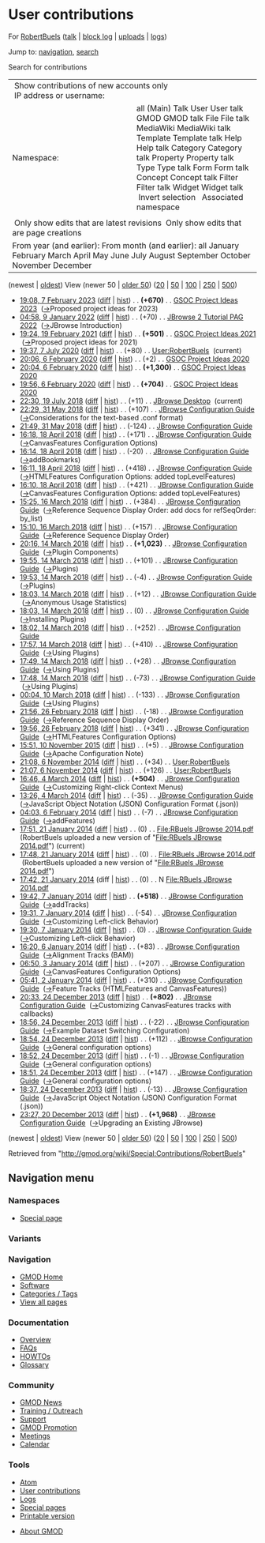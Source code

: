<div id="mw-page-base" class="noprint">

</div>

<div id="mw-head-base" class="noprint">

</div>

<div id="content" class="mw-body" role="main">

<span id="top"></span>

<div id="mw-js-message" style="display:none;">

</div>



# <span dir="auto">User contributions</span>

<div id="bodyContent">

<div id="contentSub">

For [RobertBuels](/wiki/User:RobertBuels "User:RobertBuels")
([talk](/wiki/User_talk:RobertBuels "User talk:RobertBuels") \| [block
log](/mediawiki/index.php?title=Special:Log/block&page=User%3ARobertBuels "Special:Log/block")
\|
[uploads](/wiki/Special:ListFiles/RobertBuels "Special:ListFiles/RobertBuels")
\| [logs](/wiki/Special:Log/RobertBuels "Special:Log/RobertBuels"))

</div>

<div id="jump-to-nav" class="mw-jump">

Jump to: [navigation](#mw-navigation), [search](#p-search)

</div>

<div id="mw-content-text">

Search for contributions

<table class="mw-contributions-table">
<colgroup>
<col style="width: 50%" />
<col style="width: 50%" />
</colgroup>
<tbody>
<tr class="odd">
<td colspan="2"> Show contributions of new accounts only<br />
 IP address or username:</td>
</tr>
<tr class="even">
<td class="mw-label">Namespace:</td>
<td>all (Main) Talk User User talk GMOD GMOD talk File File talk
MediaWiki MediaWiki talk Template Template talk Help Help talk Category
Category talk Property Property talk Type Type talk Form Form talk
Concept Concept talk Filter Filter talk Widget Widget talk  
 Invert selection 
 Associated namespace </td>
</tr>
<tr class="odd">
<td colspan="2"></td>
</tr>
<tr class="even">
<td colspan="2"> Only show edits that are latest revisions
 Only show edits that are page creations</td>
</tr>
<tr class="odd">
<td colspan="2">From year (and earlier): From month (and earlier): all
January February March April May June July August September October
November December</td>
</tr>
</tbody>
</table>

(newest \| <a
href="/mediawiki/index.php?title=Special:Contributions/RobertBuels&amp;dir=prev&amp;target=RobertBuels"
class="mw-lastlink" rel="last"
title="Special:Contributions/RobertBuels">oldest</a>) View (newer 50 \|
<a
href="/mediawiki/index.php?title=Special:Contributions/RobertBuels&amp;offset=20131220232730&amp;target=RobertBuels"
class="mw-nextlink" rel="next"
title="Special:Contributions/RobertBuels">older 50</a>) (<a
href="/mediawiki/index.php?title=Special:Contributions/RobertBuels&amp;offset=&amp;limit=20&amp;target=RobertBuels"
class="mw-numlink" title="Special:Contributions/RobertBuels">20</a> \|
<a
href="/mediawiki/index.php?title=Special:Contributions/RobertBuels&amp;offset=&amp;limit=50&amp;target=RobertBuels"
class="mw-numlink" title="Special:Contributions/RobertBuels">50</a> \|
<a
href="/mediawiki/index.php?title=Special:Contributions/RobertBuels&amp;offset=&amp;limit=100&amp;target=RobertBuels"
class="mw-numlink" title="Special:Contributions/RobertBuels">100</a> \|
<a
href="/mediawiki/index.php?title=Special:Contributions/RobertBuels&amp;offset=&amp;limit=250&amp;target=RobertBuels"
class="mw-numlink" title="Special:Contributions/RobertBuels">250</a> \|
<a
href="/mediawiki/index.php?title=Special:Contributions/RobertBuels&amp;offset=&amp;limit=500&amp;target=RobertBuels"
class="mw-numlink" title="Special:Contributions/RobertBuels">500</a>)

- <a
  href="/mediawiki/index.php?title=GSOC_Project_Ideas_2023&amp;oldid=28467"
  class="mw-changeslist-date" title="GSOC Project Ideas 2023">19:08, 7
  February 2023</a>
  ([diff](/mediawiki/index.php?title=GSOC_Project_Ideas_2023&diff=prev&oldid=28467 "GSOC Project Ideas 2023")
  \|
  [hist](/mediawiki/index.php?title=GSOC_Project_Ideas_2023&action=history "GSOC Project Ideas 2023"))
  <span class="mw-changeslist-separator">. .</span> **(+670)**‎
  <span class="mw-changeslist-separator">. .</span>
  <a href="/wiki/GSOC_Project_Ideas_2023" class="mw-contributions-title"
  title="GSOC Project Ideas 2023">GSOC Project Ideas 2023</a> ‎
  <span class="comment">([→](/wiki/GSOC_Project_Ideas_2023#Proposed_project_ideas_for_2023 "GSOC Project Ideas 2023")‎<span dir="auto"><span class="autocomment">Proposed
  project ideas for 2023</span></span>)</span>
- <a
  href="/mediawiki/index.php?title=JBrowse_2_Tutorial_PAG_2022&amp;oldid=28102"
  class="mw-changeslist-date" title="JBrowse 2 Tutorial PAG 2022">04:58, 9
  January 2022</a>
  ([diff](/mediawiki/index.php?title=JBrowse_2_Tutorial_PAG_2022&diff=prev&oldid=28102 "JBrowse 2 Tutorial PAG 2022")
  \|
  [hist](/mediawiki/index.php?title=JBrowse_2_Tutorial_PAG_2022&action=history "JBrowse 2 Tutorial PAG 2022"))
  <span class="mw-changeslist-separator">. .</span>
  <span class="mw-plusminus-pos" dir="ltr"
  title="23,497 bytes after change">(+70)</span>‎
  <span class="mw-changeslist-separator">. .</span>
  <a href="/wiki/JBrowse_2_Tutorial_PAG_2022"
  class="mw-contributions-title"
  title="JBrowse 2 Tutorial PAG 2022">JBrowse 2 Tutorial PAG 2022</a> ‎
  <span class="comment">([→](/wiki/JBrowse_2_Tutorial_PAG_2022#JBrowse_Introduction "JBrowse 2 Tutorial PAG 2022")‎<span dir="auto"><span class="autocomment">JBrowse
  Introduction</span></span>)</span>
- <a
  href="/mediawiki/index.php?title=GSOC_Project_Ideas_2021&amp;oldid=27921"
  class="mw-changeslist-date" title="GSOC Project Ideas 2021">19:24, 19
  February 2021</a>
  ([diff](/mediawiki/index.php?title=GSOC_Project_Ideas_2021&diff=prev&oldid=27921 "GSOC Project Ideas 2021")
  \|
  [hist](/mediawiki/index.php?title=GSOC_Project_Ideas_2021&action=history "GSOC Project Ideas 2021"))
  <span class="mw-changeslist-separator">. .</span> **(+501)**‎
  <span class="mw-changeslist-separator">. .</span>
  <a href="/wiki/GSOC_Project_Ideas_2021" class="mw-contributions-title"
  title="GSOC Project Ideas 2021">GSOC Project Ideas 2021</a> ‎
  <span class="comment">([→](/wiki/GSOC_Project_Ideas_2021#Proposed_project_ideas_for_2021 "GSOC Project Ideas 2021")‎<span dir="auto"><span class="autocomment">Proposed
  project ideas for 2021</span></span>)</span>
- <a href="/mediawiki/index.php?title=User:RobertBuels&amp;oldid=27896"
  class="mw-changeslist-date" title="User:RobertBuels">19:37, 7 July
  2020</a>
  ([diff](/mediawiki/index.php?title=User:RobertBuels&diff=prev&oldid=27896 "User:RobertBuels")
  \|
  [hist](/mediawiki/index.php?title=User:RobertBuels&action=history "User:RobertBuels"))
  <span class="mw-changeslist-separator">. .</span>
  <span class="mw-plusminus-pos" dir="ltr"
  title="1,139 bytes after change">(+80)</span>‎
  <span class="mw-changeslist-separator">. .</span>
  <a href="/wiki/User:RobertBuels" class="mw-contributions-title"
  title="User:RobertBuels">User:RobertBuels</a> ‎
  <span class="mw-uctop">(current)</span>
- <a
  href="/mediawiki/index.php?title=GSOC_Project_Ideas_2020&amp;oldid=27870"
  class="mw-changeslist-date" title="GSOC Project Ideas 2020">20:06, 6
  February 2020</a>
  ([diff](/mediawiki/index.php?title=GSOC_Project_Ideas_2020&diff=prev&oldid=27870 "GSOC Project Ideas 2020")
  \|
  [hist](/mediawiki/index.php?title=GSOC_Project_Ideas_2020&action=history "GSOC Project Ideas 2020"))
  <span class="mw-changeslist-separator">. .</span>
  <span class="mw-plusminus-pos" dir="ltr"
  title="18,769 bytes after change">(+2)</span>‎
  <span class="mw-changeslist-separator">. .</span>
  <a href="/wiki/GSOC_Project_Ideas_2020" class="mw-contributions-title"
  title="GSOC Project Ideas 2020">GSOC Project Ideas 2020</a> ‎
- <a
  href="/mediawiki/index.php?title=GSOC_Project_Ideas_2020&amp;oldid=27869"
  class="mw-changeslist-date" title="GSOC Project Ideas 2020">20:04, 6
  February 2020</a>
  ([diff](/mediawiki/index.php?title=GSOC_Project_Ideas_2020&diff=prev&oldid=27869 "GSOC Project Ideas 2020")
  \|
  [hist](/mediawiki/index.php?title=GSOC_Project_Ideas_2020&action=history "GSOC Project Ideas 2020"))
  <span class="mw-changeslist-separator">. .</span> **(+1,300)**‎
  <span class="mw-changeslist-separator">. .</span>
  <a href="/wiki/GSOC_Project_Ideas_2020" class="mw-contributions-title"
  title="GSOC Project Ideas 2020">GSOC Project Ideas 2020</a> ‎
- <a
  href="/mediawiki/index.php?title=GSOC_Project_Ideas_2020&amp;oldid=27868"
  class="mw-changeslist-date" title="GSOC Project Ideas 2020">19:56, 6
  February 2020</a>
  ([diff](/mediawiki/index.php?title=GSOC_Project_Ideas_2020&diff=prev&oldid=27868 "GSOC Project Ideas 2020")
  \|
  [hist](/mediawiki/index.php?title=GSOC_Project_Ideas_2020&action=history "GSOC Project Ideas 2020"))
  <span class="mw-changeslist-separator">. .</span> **(+704)**‎
  <span class="mw-changeslist-separator">. .</span>
  <a href="/wiki/GSOC_Project_Ideas_2020" class="mw-contributions-title"
  title="GSOC Project Ideas 2020">GSOC Project Ideas 2020</a> ‎
- <a href="/mediawiki/index.php?title=JBrowse_Desktop&amp;oldid=27703"
  class="mw-changeslist-date" title="JBrowse Desktop">22:30, 19 July
  2018</a>
  ([diff](/mediawiki/index.php?title=JBrowse_Desktop&diff=prev&oldid=27703 "JBrowse Desktop")
  \|
  [hist](/mediawiki/index.php?title=JBrowse_Desktop&action=history "JBrowse Desktop"))
  <span class="mw-changeslist-separator">. .</span>
  <span class="mw-plusminus-pos" dir="ltr"
  title="3,315 bytes after change">(+11)</span>‎
  <span class="mw-changeslist-separator">. .</span>
  <a href="/wiki/JBrowse_Desktop" class="mw-contributions-title"
  title="JBrowse Desktop">JBrowse Desktop</a> ‎
  <span class="mw-uctop">(current)</span>
- <a
  href="/mediawiki/index.php?title=JBrowse_Configuration_Guide&amp;oldid=27695"
  class="mw-changeslist-date" title="JBrowse Configuration Guide">22:29,
  31 May 2018</a>
  ([diff](/mediawiki/index.php?title=JBrowse_Configuration_Guide&diff=prev&oldid=27695 "JBrowse Configuration Guide")
  \|
  [hist](/mediawiki/index.php?title=JBrowse_Configuration_Guide&action=history "JBrowse Configuration Guide"))
  <span class="mw-changeslist-separator">. .</span>
  <span class="mw-plusminus-pos" dir="ltr"
  title="188,819 bytes after change">(+107)</span>‎
  <span class="mw-changeslist-separator">. .</span>
  <a href="/wiki/JBrowse_Configuration_Guide"
  class="mw-contributions-title"
  title="JBrowse Configuration Guide">JBrowse Configuration Guide</a> ‎
  <span class="comment">([→](/wiki/JBrowse_Configuration_Guide#Considerations_for_the_text-based_.conf_format "JBrowse Configuration Guide")‎<span dir="auto"><span class="autocomment">Considerations
  for the text-based .conf format</span></span>)</span>
- <a
  href="/mediawiki/index.php?title=JBrowse_Configuration_Guide&amp;oldid=27694"
  class="mw-changeslist-date" title="JBrowse Configuration Guide">21:49,
  31 May 2018</a>
  ([diff](/mediawiki/index.php?title=JBrowse_Configuration_Guide&diff=prev&oldid=27694 "JBrowse Configuration Guide")
  \|
  [hist](/mediawiki/index.php?title=JBrowse_Configuration_Guide&action=history "JBrowse Configuration Guide"))
  <span class="mw-changeslist-separator">. .</span>
  <span class="mw-plusminus-neg" dir="ltr"
  title="188,712 bytes after change">(-124)</span>‎
  <span class="mw-changeslist-separator">. .</span>
  <a href="/wiki/JBrowse_Configuration_Guide"
  class="mw-contributions-title"
  title="JBrowse Configuration Guide">JBrowse Configuration Guide</a> ‎
- <a
  href="/mediawiki/index.php?title=JBrowse_Configuration_Guide&amp;oldid=27676"
  class="mw-changeslist-date" title="JBrowse Configuration Guide">16:18,
  18 April 2018</a>
  ([diff](/mediawiki/index.php?title=JBrowse_Configuration_Guide&diff=prev&oldid=27676 "JBrowse Configuration Guide")
  \|
  [hist](/mediawiki/index.php?title=JBrowse_Configuration_Guide&action=history "JBrowse Configuration Guide"))
  <span class="mw-changeslist-separator">. .</span>
  <span class="mw-plusminus-pos" dir="ltr"
  title="187,319 bytes after change">(+171)</span>‎
  <span class="mw-changeslist-separator">. .</span>
  <a href="/wiki/JBrowse_Configuration_Guide"
  class="mw-contributions-title"
  title="JBrowse Configuration Guide">JBrowse Configuration Guide</a> ‎
  <span class="comment">([→](/wiki/JBrowse_Configuration_Guide#CanvasFeatures_Configuration_Options "JBrowse Configuration Guide")‎<span dir="auto"><span class="autocomment">CanvasFeatures
  Configuration Options</span></span>)</span>
- <a
  href="/mediawiki/index.php?title=JBrowse_Configuration_Guide&amp;oldid=27675"
  class="mw-changeslist-date" title="JBrowse Configuration Guide">16:14,
  18 April 2018</a>
  ([diff](/mediawiki/index.php?title=JBrowse_Configuration_Guide&diff=prev&oldid=27675 "JBrowse Configuration Guide")
  \|
  [hist](/mediawiki/index.php?title=JBrowse_Configuration_Guide&action=history "JBrowse Configuration Guide"))
  <span class="mw-changeslist-separator">. .</span>
  <span class="mw-plusminus-neg" dir="ltr"
  title="187,148 bytes after change">(-20)</span>‎
  <span class="mw-changeslist-separator">. .</span>
  <a href="/wiki/JBrowse_Configuration_Guide"
  class="mw-contributions-title"
  title="JBrowse Configuration Guide">JBrowse Configuration Guide</a> ‎
  <span class="comment">([→](/wiki/JBrowse_Configuration_Guide#addBookmarks "JBrowse Configuration Guide")‎<span dir="auto"><span class="autocomment">addBookmarks</span></span>)</span>
- <a
  href="/mediawiki/index.php?title=JBrowse_Configuration_Guide&amp;oldid=27674"
  class="mw-changeslist-date" title="JBrowse Configuration Guide">16:11,
  18 April 2018</a>
  ([diff](/mediawiki/index.php?title=JBrowse_Configuration_Guide&diff=prev&oldid=27674 "JBrowse Configuration Guide")
  \|
  [hist](/mediawiki/index.php?title=JBrowse_Configuration_Guide&action=history "JBrowse Configuration Guide"))
  <span class="mw-changeslist-separator">. .</span>
  <span class="mw-plusminus-pos" dir="ltr"
  title="187,168 bytes after change">(+418)</span>‎
  <span class="mw-changeslist-separator">. .</span>
  <a href="/wiki/JBrowse_Configuration_Guide"
  class="mw-contributions-title"
  title="JBrowse Configuration Guide">JBrowse Configuration Guide</a> ‎
  <span class="comment">([→](/wiki/JBrowse_Configuration_Guide#HTMLFeatures_Configuration_Options "JBrowse Configuration Guide")‎<span dir="auto"><span class="autocomment">HTMLFeatures
  Configuration Options: </span> added topLevelFeatures</span>)</span>
- <a
  href="/mediawiki/index.php?title=JBrowse_Configuration_Guide&amp;oldid=27673"
  class="mw-changeslist-date" title="JBrowse Configuration Guide">16:10,
  18 April 2018</a>
  ([diff](/mediawiki/index.php?title=JBrowse_Configuration_Guide&diff=prev&oldid=27673 "JBrowse Configuration Guide")
  \|
  [hist](/mediawiki/index.php?title=JBrowse_Configuration_Guide&action=history "JBrowse Configuration Guide"))
  <span class="mw-changeslist-separator">. .</span>
  <span class="mw-plusminus-pos" dir="ltr"
  title="186,750 bytes after change">(+421)</span>‎
  <span class="mw-changeslist-separator">. .</span>
  <a href="/wiki/JBrowse_Configuration_Guide"
  class="mw-contributions-title"
  title="JBrowse Configuration Guide">JBrowse Configuration Guide</a> ‎
  <span class="comment">([→](/wiki/JBrowse_Configuration_Guide#CanvasFeatures_Configuration_Options "JBrowse Configuration Guide")‎<span dir="auto"><span class="autocomment">CanvasFeatures
  Configuration Options: </span> added topLevelFeatures</span>)</span>
- <a
  href="/mediawiki/index.php?title=JBrowse_Configuration_Guide&amp;oldid=27627"
  class="mw-changeslist-date" title="JBrowse Configuration Guide">15:25,
  16 March 2018</a>
  ([diff](/mediawiki/index.php?title=JBrowse_Configuration_Guide&diff=prev&oldid=27627 "JBrowse Configuration Guide")
  \|
  [hist](/mediawiki/index.php?title=JBrowse_Configuration_Guide&action=history "JBrowse Configuration Guide"))
  <span class="mw-changeslist-separator">. .</span>
  <span class="mw-plusminus-pos" dir="ltr"
  title="185,515 bytes after change">(+384)</span>‎
  <span class="mw-changeslist-separator">. .</span>
  <a href="/wiki/JBrowse_Configuration_Guide"
  class="mw-contributions-title"
  title="JBrowse Configuration Guide">JBrowse Configuration Guide</a> ‎
  <span class="comment">([→](/wiki/JBrowse_Configuration_Guide#Reference_Sequence_Display_Order "JBrowse Configuration Guide")‎<span dir="auto"><span class="autocomment">Reference
  Sequence Display Order: </span> add docs for refSeqOrder:
  by_list</span>)</span>
- <a
  href="/mediawiki/index.php?title=JBrowse_Configuration_Guide&amp;oldid=27626"
  class="mw-changeslist-date" title="JBrowse Configuration Guide">15:10,
  16 March 2018</a>
  ([diff](/mediawiki/index.php?title=JBrowse_Configuration_Guide&diff=prev&oldid=27626 "JBrowse Configuration Guide")
  \|
  [hist](/mediawiki/index.php?title=JBrowse_Configuration_Guide&action=history "JBrowse Configuration Guide"))
  <span class="mw-changeslist-separator">. .</span>
  <span class="mw-plusminus-pos" dir="ltr"
  title="185,131 bytes after change">(+157)</span>‎
  <span class="mw-changeslist-separator">. .</span>
  <a href="/wiki/JBrowse_Configuration_Guide"
  class="mw-contributions-title"
  title="JBrowse Configuration Guide">JBrowse Configuration Guide</a> ‎
  <span class="comment">([→](/wiki/JBrowse_Configuration_Guide#Reference_Sequence_Display_Order "JBrowse Configuration Guide")‎<span dir="auto"><span class="autocomment">Reference
  Sequence Display Order</span></span>)</span>
- <a
  href="/mediawiki/index.php?title=JBrowse_Configuration_Guide&amp;oldid=27625"
  class="mw-changeslist-date" title="JBrowse Configuration Guide">20:16,
  14 March 2018</a>
  ([diff](/mediawiki/index.php?title=JBrowse_Configuration_Guide&diff=prev&oldid=27625 "JBrowse Configuration Guide")
  \|
  [hist](/mediawiki/index.php?title=JBrowse_Configuration_Guide&action=history "JBrowse Configuration Guide"))
  <span class="mw-changeslist-separator">. .</span> **(+1,023)**‎
  <span class="mw-changeslist-separator">. .</span>
  <a href="/wiki/JBrowse_Configuration_Guide"
  class="mw-contributions-title"
  title="JBrowse Configuration Guide">JBrowse Configuration Guide</a> ‎
  <span class="comment">([→](/wiki/JBrowse_Configuration_Guide#Plugin_Components "JBrowse Configuration Guide")‎<span dir="auto"><span class="autocomment">Plugin
  Components</span></span>)</span>
- <a
  href="/mediawiki/index.php?title=JBrowse_Configuration_Guide&amp;oldid=27624"
  class="mw-changeslist-date" title="JBrowse Configuration Guide">19:55,
  14 March 2018</a>
  ([diff](/mediawiki/index.php?title=JBrowse_Configuration_Guide&diff=prev&oldid=27624 "JBrowse Configuration Guide")
  \|
  [hist](/mediawiki/index.php?title=JBrowse_Configuration_Guide&action=history "JBrowse Configuration Guide"))
  <span class="mw-changeslist-separator">. .</span>
  <span class="mw-plusminus-pos" dir="ltr"
  title="183,951 bytes after change">(+101)</span>‎
  <span class="mw-changeslist-separator">. .</span>
  <a href="/wiki/JBrowse_Configuration_Guide"
  class="mw-contributions-title"
  title="JBrowse Configuration Guide">JBrowse Configuration Guide</a> ‎
  <span class="comment">([→](/wiki/JBrowse_Configuration_Guide#Plugins "JBrowse Configuration Guide")‎<span dir="auto"><span class="autocomment">Plugins</span></span>)</span>
- <a
  href="/mediawiki/index.php?title=JBrowse_Configuration_Guide&amp;oldid=27623"
  class="mw-changeslist-date" title="JBrowse Configuration Guide">19:53,
  14 March 2018</a>
  ([diff](/mediawiki/index.php?title=JBrowse_Configuration_Guide&diff=prev&oldid=27623 "JBrowse Configuration Guide")
  \|
  [hist](/mediawiki/index.php?title=JBrowse_Configuration_Guide&action=history "JBrowse Configuration Guide"))
  <span class="mw-changeslist-separator">. .</span>
  <span class="mw-plusminus-neg" dir="ltr"
  title="183,850 bytes after change">(-4)</span>‎
  <span class="mw-changeslist-separator">. .</span>
  <a href="/wiki/JBrowse_Configuration_Guide"
  class="mw-contributions-title"
  title="JBrowse Configuration Guide">JBrowse Configuration Guide</a> ‎
  <span class="comment">([→](/wiki/JBrowse_Configuration_Guide#Plugins "JBrowse Configuration Guide")‎<span dir="auto"><span class="autocomment">Plugins</span></span>)</span>
- <a
  href="/mediawiki/index.php?title=JBrowse_Configuration_Guide&amp;oldid=27622"
  class="mw-changeslist-date" title="JBrowse Configuration Guide">18:03,
  14 March 2018</a>
  ([diff](/mediawiki/index.php?title=JBrowse_Configuration_Guide&diff=prev&oldid=27622 "JBrowse Configuration Guide")
  \|
  [hist](/mediawiki/index.php?title=JBrowse_Configuration_Guide&action=history "JBrowse Configuration Guide"))
  <span class="mw-changeslist-separator">. .</span>
  <span class="mw-plusminus-pos" dir="ltr"
  title="183,854 bytes after change">(+12)</span>‎
  <span class="mw-changeslist-separator">. .</span>
  <a href="/wiki/JBrowse_Configuration_Guide"
  class="mw-contributions-title"
  title="JBrowse Configuration Guide">JBrowse Configuration Guide</a> ‎
  <span class="comment">([→](/wiki/JBrowse_Configuration_Guide#Anonymous_Usage_Statistics "JBrowse Configuration Guide")‎<span dir="auto"><span class="autocomment">Anonymous
  Usage Statistics</span></span>)</span>
- <a
  href="/mediawiki/index.php?title=JBrowse_Configuration_Guide&amp;oldid=27621"
  class="mw-changeslist-date" title="JBrowse Configuration Guide">18:03,
  14 March 2018</a>
  ([diff](/mediawiki/index.php?title=JBrowse_Configuration_Guide&diff=prev&oldid=27621 "JBrowse Configuration Guide")
  \|
  [hist](/mediawiki/index.php?title=JBrowse_Configuration_Guide&action=history "JBrowse Configuration Guide"))
  <span class="mw-changeslist-separator">. .</span>
  <span class="mw-plusminus-null" dir="ltr"
  title="183,842 bytes after change">(0)</span>‎
  <span class="mw-changeslist-separator">. .</span>
  <a href="/wiki/JBrowse_Configuration_Guide"
  class="mw-contributions-title"
  title="JBrowse Configuration Guide">JBrowse Configuration Guide</a> ‎
  <span class="comment">([→](/wiki/JBrowse_Configuration_Guide#Installing_Plugins "JBrowse Configuration Guide")‎<span dir="auto"><span class="autocomment">Installing
  Plugins</span></span>)</span>
- <a
  href="/mediawiki/index.php?title=JBrowse_Configuration_Guide&amp;oldid=27620"
  class="mw-changeslist-date" title="JBrowse Configuration Guide">18:02,
  14 March 2018</a>
  ([diff](/mediawiki/index.php?title=JBrowse_Configuration_Guide&diff=prev&oldid=27620 "JBrowse Configuration Guide")
  \|
  [hist](/mediawiki/index.php?title=JBrowse_Configuration_Guide&action=history "JBrowse Configuration Guide"))
  <span class="mw-changeslist-separator">. .</span>
  <span class="mw-plusminus-pos" dir="ltr"
  title="183,842 bytes after change">(+252)</span>‎
  <span class="mw-changeslist-separator">. .</span>
  <a href="/wiki/JBrowse_Configuration_Guide"
  class="mw-contributions-title"
  title="JBrowse Configuration Guide">JBrowse Configuration Guide</a> ‎
- <a
  href="/mediawiki/index.php?title=JBrowse_Configuration_Guide&amp;oldid=27619"
  class="mw-changeslist-date" title="JBrowse Configuration Guide">17:57,
  14 March 2018</a>
  ([diff](/mediawiki/index.php?title=JBrowse_Configuration_Guide&diff=prev&oldid=27619 "JBrowse Configuration Guide")
  \|
  [hist](/mediawiki/index.php?title=JBrowse_Configuration_Guide&action=history "JBrowse Configuration Guide"))
  <span class="mw-changeslist-separator">. .</span>
  <span class="mw-plusminus-pos" dir="ltr"
  title="183,590 bytes after change">(+410)</span>‎
  <span class="mw-changeslist-separator">. .</span>
  <a href="/wiki/JBrowse_Configuration_Guide"
  class="mw-contributions-title"
  title="JBrowse Configuration Guide">JBrowse Configuration Guide</a> ‎
  <span class="comment">([→](/wiki/JBrowse_Configuration_Guide#Using_Plugins "JBrowse Configuration Guide")‎<span dir="auto"><span class="autocomment">Using
  Plugins</span></span>)</span>
- <a
  href="/mediawiki/index.php?title=JBrowse_Configuration_Guide&amp;oldid=27618"
  class="mw-changeslist-date" title="JBrowse Configuration Guide">17:49,
  14 March 2018</a>
  ([diff](/mediawiki/index.php?title=JBrowse_Configuration_Guide&diff=prev&oldid=27618 "JBrowse Configuration Guide")
  \|
  [hist](/mediawiki/index.php?title=JBrowse_Configuration_Guide&action=history "JBrowse Configuration Guide"))
  <span class="mw-changeslist-separator">. .</span>
  <span class="mw-plusminus-pos" dir="ltr"
  title="183,180 bytes after change">(+28)</span>‎
  <span class="mw-changeslist-separator">. .</span>
  <a href="/wiki/JBrowse_Configuration_Guide"
  class="mw-contributions-title"
  title="JBrowse Configuration Guide">JBrowse Configuration Guide</a> ‎
  <span class="comment">([→](/wiki/JBrowse_Configuration_Guide#Using_Plugins "JBrowse Configuration Guide")‎<span dir="auto"><span class="autocomment">Using
  Plugins</span></span>)</span>
- <a
  href="/mediawiki/index.php?title=JBrowse_Configuration_Guide&amp;oldid=27617"
  class="mw-changeslist-date" title="JBrowse Configuration Guide">17:48,
  14 March 2018</a>
  ([diff](/mediawiki/index.php?title=JBrowse_Configuration_Guide&diff=prev&oldid=27617 "JBrowse Configuration Guide")
  \|
  [hist](/mediawiki/index.php?title=JBrowse_Configuration_Guide&action=history "JBrowse Configuration Guide"))
  <span class="mw-changeslist-separator">. .</span>
  <span class="mw-plusminus-neg" dir="ltr"
  title="183,152 bytes after change">(-73)</span>‎
  <span class="mw-changeslist-separator">. .</span>
  <a href="/wiki/JBrowse_Configuration_Guide"
  class="mw-contributions-title"
  title="JBrowse Configuration Guide">JBrowse Configuration Guide</a> ‎
  <span class="comment">([→](/wiki/JBrowse_Configuration_Guide#Using_Plugins "JBrowse Configuration Guide")‎<span dir="auto"><span class="autocomment">Using
  Plugins</span></span>)</span>
- <a
  href="/mediawiki/index.php?title=JBrowse_Configuration_Guide&amp;oldid=27616"
  class="mw-changeslist-date" title="JBrowse Configuration Guide">00:04,
  10 March 2018</a>
  ([diff](/mediawiki/index.php?title=JBrowse_Configuration_Guide&diff=prev&oldid=27616 "JBrowse Configuration Guide")
  \|
  [hist](/mediawiki/index.php?title=JBrowse_Configuration_Guide&action=history "JBrowse Configuration Guide"))
  <span class="mw-changeslist-separator">. .</span>
  <span class="mw-plusminus-neg" dir="ltr"
  title="183,225 bytes after change">(-133)</span>‎
  <span class="mw-changeslist-separator">. .</span>
  <a href="/wiki/JBrowse_Configuration_Guide"
  class="mw-contributions-title"
  title="JBrowse Configuration Guide">JBrowse Configuration Guide</a> ‎
  <span class="comment">([→](/wiki/JBrowse_Configuration_Guide#Using_Plugins "JBrowse Configuration Guide")‎<span dir="auto"><span class="autocomment">Using
  Plugins</span></span>)</span>
- <a
  href="/mediawiki/index.php?title=JBrowse_Configuration_Guide&amp;oldid=27611"
  class="mw-changeslist-date" title="JBrowse Configuration Guide">21:56,
  26 February 2018</a>
  ([diff](/mediawiki/index.php?title=JBrowse_Configuration_Guide&diff=prev&oldid=27611 "JBrowse Configuration Guide")
  \|
  [hist](/mediawiki/index.php?title=JBrowse_Configuration_Guide&action=history "JBrowse Configuration Guide"))
  <span class="mw-changeslist-separator">. .</span>
  <span class="mw-plusminus-neg" dir="ltr"
  title="183,358 bytes after change">(-18)</span>‎
  <span class="mw-changeslist-separator">. .</span>
  <a href="/wiki/JBrowse_Configuration_Guide"
  class="mw-contributions-title"
  title="JBrowse Configuration Guide">JBrowse Configuration Guide</a> ‎
  <span class="comment">([→](/wiki/JBrowse_Configuration_Guide#Reference_Sequence_Display_Order "JBrowse Configuration Guide")‎<span dir="auto"><span class="autocomment">Reference
  Sequence Display Order</span></span>)</span>
- <a
  href="/mediawiki/index.php?title=JBrowse_Configuration_Guide&amp;oldid=27610"
  class="mw-changeslist-date" title="JBrowse Configuration Guide">19:56,
  26 February 2018</a>
  ([diff](/mediawiki/index.php?title=JBrowse_Configuration_Guide&diff=prev&oldid=27610 "JBrowse Configuration Guide")
  \|
  [hist](/mediawiki/index.php?title=JBrowse_Configuration_Guide&action=history "JBrowse Configuration Guide"))
  <span class="mw-changeslist-separator">. .</span>
  <span class="mw-plusminus-pos" dir="ltr"
  title="183,376 bytes after change">(+341)</span>‎
  <span class="mw-changeslist-separator">. .</span>
  <a href="/wiki/JBrowse_Configuration_Guide"
  class="mw-contributions-title"
  title="JBrowse Configuration Guide">JBrowse Configuration Guide</a> ‎
  <span class="comment">([→](/wiki/JBrowse_Configuration_Guide#HTMLFeatures_Configuration_Options "JBrowse Configuration Guide")‎<span dir="auto"><span class="autocomment">HTMLFeatures
  Configuration Options</span></span>)</span>
- <a
  href="/mediawiki/index.php?title=JBrowse_Configuration_Guide&amp;oldid=26798"
  class="mw-changeslist-date" title="JBrowse Configuration Guide">15:51,
  10 November 2015</a>
  ([diff](/mediawiki/index.php?title=JBrowse_Configuration_Guide&diff=prev&oldid=26798 "JBrowse Configuration Guide")
  \|
  [hist](/mediawiki/index.php?title=JBrowse_Configuration_Guide&action=history "JBrowse Configuration Guide"))
  <span class="mw-changeslist-separator">. .</span>
  <span class="mw-plusminus-pos" dir="ltr"
  title="150,738 bytes after change">(+5)</span>‎
  <span class="mw-changeslist-separator">. .</span>
  <a href="/wiki/JBrowse_Configuration_Guide"
  class="mw-contributions-title"
  title="JBrowse Configuration Guide">JBrowse Configuration Guide</a> ‎
  <span class="comment">([→](/wiki/JBrowse_Configuration_Guide#Apache_Configuration_Note "JBrowse Configuration Guide")‎<span dir="auto"><span class="autocomment">Apache
  Configuration Note</span></span>)</span>
- <a href="/mediawiki/index.php?title=User:RobertBuels&amp;oldid=26219"
  class="mw-changeslist-date" title="User:RobertBuels">21:08, 6 November
  2014</a>
  ([diff](/mediawiki/index.php?title=User:RobertBuels&diff=prev&oldid=26219 "User:RobertBuels")
  \|
  [hist](/mediawiki/index.php?title=User:RobertBuels&action=history "User:RobertBuels"))
  <span class="mw-changeslist-separator">. .</span>
  <span class="mw-plusminus-pos" dir="ltr"
  title="1,059 bytes after change">(+34)</span>‎
  <span class="mw-changeslist-separator">. .</span>
  <a href="/wiki/User:RobertBuels" class="mw-contributions-title"
  title="User:RobertBuels">User:RobertBuels</a> ‎
- <a href="/mediawiki/index.php?title=User:RobertBuels&amp;oldid=26218"
  class="mw-changeslist-date" title="User:RobertBuels">21:07, 6 November
  2014</a>
  ([diff](/mediawiki/index.php?title=User:RobertBuels&diff=prev&oldid=26218 "User:RobertBuels")
  \|
  [hist](/mediawiki/index.php?title=User:RobertBuels&action=history "User:RobertBuels"))
  <span class="mw-changeslist-separator">. .</span>
  <span class="mw-plusminus-pos" dir="ltr"
  title="1,025 bytes after change">(+126)</span>‎
  <span class="mw-changeslist-separator">. .</span>
  <a href="/wiki/User:RobertBuels" class="mw-contributions-title"
  title="User:RobertBuels">User:RobertBuels</a> ‎
- <a
  href="/mediawiki/index.php?title=JBrowse_Configuration_Guide&amp;oldid=25607"
  class="mw-changeslist-date" title="JBrowse Configuration Guide">16:46, 4
  March 2014</a>
  ([diff](/mediawiki/index.php?title=JBrowse_Configuration_Guide&diff=prev&oldid=25607 "JBrowse Configuration Guide")
  \|
  [hist](/mediawiki/index.php?title=JBrowse_Configuration_Guide&action=history "JBrowse Configuration Guide"))
  <span class="mw-changeslist-separator">. .</span> **(+504)**‎
  <span class="mw-changeslist-separator">. .</span>
  <a href="/wiki/JBrowse_Configuration_Guide"
  class="mw-contributions-title"
  title="JBrowse Configuration Guide">JBrowse Configuration Guide</a> ‎
  <span class="comment">([→](/wiki/JBrowse_Configuration_Guide#Customizing_Right-click_Context_Menus "JBrowse Configuration Guide")‎<span dir="auto"><span class="autocomment">Customizing
  Right-click Context Menus</span></span>)</span>
- <a
  href="/mediawiki/index.php?title=JBrowse_Configuration_Guide&amp;oldid=25604"
  class="mw-changeslist-date" title="JBrowse Configuration Guide">13:26, 4
  March 2014</a>
  ([diff](/mediawiki/index.php?title=JBrowse_Configuration_Guide&diff=prev&oldid=25604 "JBrowse Configuration Guide")
  \|
  [hist](/mediawiki/index.php?title=JBrowse_Configuration_Guide&action=history "JBrowse Configuration Guide"))
  <span class="mw-changeslist-separator">. .</span>
  <span class="mw-plusminus-neg" dir="ltr"
  title="124,218 bytes after change">(-35)</span>‎
  <span class="mw-changeslist-separator">. .</span>
  <a href="/wiki/JBrowse_Configuration_Guide"
  class="mw-contributions-title"
  title="JBrowse Configuration Guide">JBrowse Configuration Guide</a> ‎
  <span class="comment">([→](/wiki/JBrowse_Configuration_Guide#JavaScript_Object_Notation_.28JSON.29_Configuration_Format_.28.json.29 "JBrowse Configuration Guide")‎<span dir="auto"><span class="autocomment">JavaScript
  Object Notation (JSON) Configuration Format
  (.json)</span></span>)</span>
- <a
  href="/mediawiki/index.php?title=JBrowse_Configuration_Guide&amp;oldid=25269"
  class="mw-changeslist-date" title="JBrowse Configuration Guide">04:03, 6
  February 2014</a>
  ([diff](/mediawiki/index.php?title=JBrowse_Configuration_Guide&diff=prev&oldid=25269 "JBrowse Configuration Guide")
  \|
  [hist](/mediawiki/index.php?title=JBrowse_Configuration_Guide&action=history "JBrowse Configuration Guide"))
  <span class="mw-changeslist-separator">. .</span>
  <span class="mw-plusminus-neg" dir="ltr"
  title="123,747 bytes after change">(-7)</span>‎
  <span class="mw-changeslist-separator">. .</span>
  <a href="/wiki/JBrowse_Configuration_Guide"
  class="mw-contributions-title"
  title="JBrowse Configuration Guide">JBrowse Configuration Guide</a> ‎
  <span class="comment">([→](/wiki/JBrowse_Configuration_Guide#addFeatures "JBrowse Configuration Guide")‎<span dir="auto"><span class="autocomment">addFeatures</span></span>)</span>
- <a
  href="/mediawiki/index.php?title=File:RBuels_JBrowse_2014.pdf&amp;oldid=25163"
  class="mw-changeslist-date" title="File:RBuels JBrowse 2014.pdf">17:51,
  21 January 2014</a>
  ([diff](/mediawiki/index.php?title=File:RBuels_JBrowse_2014.pdf&diff=prev&oldid=25163 "File:RBuels JBrowse 2014.pdf")
  \|
  [hist](/mediawiki/index.php?title=File:RBuels_JBrowse_2014.pdf&action=history "File:RBuels JBrowse 2014.pdf"))
  <span class="mw-changeslist-separator">. .</span>
  <span class="mw-plusminus-null" dir="ltr"
  title="0 bytes after change">(0)</span>‎
  <span class="mw-changeslist-separator">. .</span>
  <a href="/wiki/File:RBuels_JBrowse_2014.pdf"
  class="mw-contributions-title"
  title="File:RBuels JBrowse 2014.pdf">File:RBuels JBrowse 2014.pdf</a> ‎
  <span class="comment">(RobertBuels uploaded a new version of
  "[File:RBuels JBrowse
  2014.pdf](/wiki/File:RBuels_JBrowse_2014.pdf "File:RBuels JBrowse 2014.pdf")")</span>
  <span class="mw-uctop">(current)</span>
- <a
  href="/mediawiki/index.php?title=File:RBuels_JBrowse_2014.pdf&amp;oldid=25162"
  class="mw-changeslist-date" title="File:RBuels JBrowse 2014.pdf">17:48,
  21 January 2014</a>
  ([diff](/mediawiki/index.php?title=File:RBuels_JBrowse_2014.pdf&diff=prev&oldid=25162 "File:RBuels JBrowse 2014.pdf")
  \|
  [hist](/mediawiki/index.php?title=File:RBuels_JBrowse_2014.pdf&action=history "File:RBuels JBrowse 2014.pdf"))
  <span class="mw-changeslist-separator">. .</span>
  <span class="mw-plusminus-null" dir="ltr"
  title="0 bytes after change">(0)</span>‎
  <span class="mw-changeslist-separator">. .</span>
  <a href="/wiki/File:RBuels_JBrowse_2014.pdf"
  class="mw-contributions-title"
  title="File:RBuels JBrowse 2014.pdf">File:RBuels JBrowse 2014.pdf</a> ‎
  <span class="comment">(RobertBuels uploaded a new version of
  "[File:RBuels JBrowse
  2014.pdf](/wiki/File:RBuels_JBrowse_2014.pdf "File:RBuels JBrowse 2014.pdf")")</span>
- <a
  href="/mediawiki/index.php?title=File:RBuels_JBrowse_2014.pdf&amp;oldid=25161"
  class="mw-changeslist-date" title="File:RBuels JBrowse 2014.pdf">17:42,
  21 January 2014</a> (diff \|
  [hist](/mediawiki/index.php?title=File:RBuels_JBrowse_2014.pdf&action=history "File:RBuels JBrowse 2014.pdf"))
  <span class="mw-changeslist-separator">. .</span>
  <span class="mw-plusminus-null" dir="ltr"
  title="0 bytes after change">(0)</span>‎
  <span class="mw-changeslist-separator">. .</span> N
  <a href="/wiki/File:RBuels_JBrowse_2014.pdf"
  class="mw-contributions-title"
  title="File:RBuels JBrowse 2014.pdf">File:RBuels JBrowse 2014.pdf</a> ‎
- <a
  href="/mediawiki/index.php?title=JBrowse_Configuration_Guide&amp;oldid=25040"
  class="mw-changeslist-date" title="JBrowse Configuration Guide">19:42, 7
  January 2014</a>
  ([diff](/mediawiki/index.php?title=JBrowse_Configuration_Guide&diff=prev&oldid=25040 "JBrowse Configuration Guide")
  \|
  [hist](/mediawiki/index.php?title=JBrowse_Configuration_Guide&action=history "JBrowse Configuration Guide"))
  <span class="mw-changeslist-separator">. .</span> **(+518)**‎
  <span class="mw-changeslist-separator">. .</span>
  <a href="/wiki/JBrowse_Configuration_Guide"
  class="mw-contributions-title"
  title="JBrowse Configuration Guide">JBrowse Configuration Guide</a> ‎
  <span class="comment">([→](/wiki/JBrowse_Configuration_Guide#addTracks "JBrowse Configuration Guide")‎<span dir="auto"><span class="autocomment">addTracks</span></span>)</span>
- <a
  href="/mediawiki/index.php?title=JBrowse_Configuration_Guide&amp;oldid=25039"
  class="mw-changeslist-date" title="JBrowse Configuration Guide">19:31, 7
  January 2014</a>
  ([diff](/mediawiki/index.php?title=JBrowse_Configuration_Guide&diff=prev&oldid=25039 "JBrowse Configuration Guide")
  \|
  [hist](/mediawiki/index.php?title=JBrowse_Configuration_Guide&action=history "JBrowse Configuration Guide"))
  <span class="mw-changeslist-separator">. .</span>
  <span class="mw-plusminus-neg" dir="ltr"
  title="123,233 bytes after change">(-54)</span>‎
  <span class="mw-changeslist-separator">. .</span>
  <a href="/wiki/JBrowse_Configuration_Guide"
  class="mw-contributions-title"
  title="JBrowse Configuration Guide">JBrowse Configuration Guide</a> ‎
  <span class="comment">([→](/wiki/JBrowse_Configuration_Guide#Customizing_Left-click_Behavior "JBrowse Configuration Guide")‎<span dir="auto"><span class="autocomment">Customizing
  Left-click Behavior</span></span>)</span>
- <a
  href="/mediawiki/index.php?title=JBrowse_Configuration_Guide&amp;oldid=25038"
  class="mw-changeslist-date" title="JBrowse Configuration Guide">19:30, 7
  January 2014</a>
  ([diff](/mediawiki/index.php?title=JBrowse_Configuration_Guide&diff=prev&oldid=25038 "JBrowse Configuration Guide")
  \|
  [hist](/mediawiki/index.php?title=JBrowse_Configuration_Guide&action=history "JBrowse Configuration Guide"))
  <span class="mw-changeslist-separator">. .</span>
  <span class="mw-plusminus-null" dir="ltr"
  title="123,287 bytes after change">(0)</span>‎
  <span class="mw-changeslist-separator">. .</span>
  <a href="/wiki/JBrowse_Configuration_Guide"
  class="mw-contributions-title"
  title="JBrowse Configuration Guide">JBrowse Configuration Guide</a> ‎
  <span class="comment">([→](/wiki/JBrowse_Configuration_Guide#Customizing_Left-click_Behavior "JBrowse Configuration Guide")‎<span dir="auto"><span class="autocomment">Customizing
  Left-click Behavior</span></span>)</span>
- <a
  href="/mediawiki/index.php?title=JBrowse_Configuration_Guide&amp;oldid=25032"
  class="mw-changeslist-date" title="JBrowse Configuration Guide">16:20, 6
  January 2014</a>
  ([diff](/mediawiki/index.php?title=JBrowse_Configuration_Guide&diff=prev&oldid=25032 "JBrowse Configuration Guide")
  \|
  [hist](/mediawiki/index.php?title=JBrowse_Configuration_Guide&action=history "JBrowse Configuration Guide"))
  <span class="mw-changeslist-separator">. .</span>
  <span class="mw-plusminus-pos" dir="ltr"
  title="123,287 bytes after change">(+83)</span>‎
  <span class="mw-changeslist-separator">. .</span>
  <a href="/wiki/JBrowse_Configuration_Guide"
  class="mw-contributions-title"
  title="JBrowse Configuration Guide">JBrowse Configuration Guide</a> ‎
  <span class="comment">([→](/wiki/JBrowse_Configuration_Guide#Alignment_Tracks_.28BAM.29 "JBrowse Configuration Guide")‎<span dir="auto"><span class="autocomment">Alignment
  Tracks (BAM)</span></span>)</span>
- <a
  href="/mediawiki/index.php?title=JBrowse_Configuration_Guide&amp;oldid=24992"
  class="mw-changeslist-date" title="JBrowse Configuration Guide">06:50, 3
  January 2014</a>
  ([diff](/mediawiki/index.php?title=JBrowse_Configuration_Guide&diff=prev&oldid=24992 "JBrowse Configuration Guide")
  \|
  [hist](/mediawiki/index.php?title=JBrowse_Configuration_Guide&action=history "JBrowse Configuration Guide"))
  <span class="mw-changeslist-separator">. .</span>
  <span class="mw-plusminus-pos" dir="ltr"
  title="123,204 bytes after change">(+207)</span>‎
  <span class="mw-changeslist-separator">. .</span>
  <a href="/wiki/JBrowse_Configuration_Guide"
  class="mw-contributions-title"
  title="JBrowse Configuration Guide">JBrowse Configuration Guide</a> ‎
  <span class="comment">([→](/wiki/JBrowse_Configuration_Guide#CanvasFeatures_Configuration_Options "JBrowse Configuration Guide")‎<span dir="auto"><span class="autocomment">CanvasFeatures
  Configuration Options</span></span>)</span>
- <a
  href="/mediawiki/index.php?title=JBrowse_Configuration_Guide&amp;oldid=24987"
  class="mw-changeslist-date" title="JBrowse Configuration Guide">05:41, 2
  January 2014</a>
  ([diff](/mediawiki/index.php?title=JBrowse_Configuration_Guide&diff=prev&oldid=24987 "JBrowse Configuration Guide")
  \|
  [hist](/mediawiki/index.php?title=JBrowse_Configuration_Guide&action=history "JBrowse Configuration Guide"))
  <span class="mw-changeslist-separator">. .</span>
  <span class="mw-plusminus-pos" dir="ltr"
  title="122,997 bytes after change">(+310)</span>‎
  <span class="mw-changeslist-separator">. .</span>
  <a href="/wiki/JBrowse_Configuration_Guide"
  class="mw-contributions-title"
  title="JBrowse Configuration Guide">JBrowse Configuration Guide</a> ‎
  <span class="comment">([→](/wiki/JBrowse_Configuration_Guide#Feature_Tracks_.28HTMLFeatures_and_CanvasFeatures.29 "JBrowse Configuration Guide")‎<span dir="auto"><span class="autocomment">Feature
  Tracks (HTMLFeatures and CanvasFeatures)</span></span>)</span>
- <a
  href="/mediawiki/index.php?title=JBrowse_Configuration_Guide&amp;oldid=24981"
  class="mw-changeslist-date" title="JBrowse Configuration Guide">20:33,
  24 December 2013</a>
  ([diff](/mediawiki/index.php?title=JBrowse_Configuration_Guide&diff=prev&oldid=24981 "JBrowse Configuration Guide")
  \|
  [hist](/mediawiki/index.php?title=JBrowse_Configuration_Guide&action=history "JBrowse Configuration Guide"))
  <span class="mw-changeslist-separator">. .</span> **(+802)**‎
  <span class="mw-changeslist-separator">. .</span>
  <a href="/wiki/JBrowse_Configuration_Guide"
  class="mw-contributions-title"
  title="JBrowse Configuration Guide">JBrowse Configuration Guide</a> ‎
  <span class="comment">([→](/wiki/JBrowse_Configuration_Guide#Customizing_CanvasFeatures_tracks_with_callbacks "JBrowse Configuration Guide")‎<span dir="auto"><span class="autocomment">Customizing
  CanvasFeatures tracks with callbacks</span></span>)</span>
- <a
  href="/mediawiki/index.php?title=JBrowse_Configuration_Guide&amp;oldid=24980"
  class="mw-changeslist-date" title="JBrowse Configuration Guide">18:56,
  24 December 2013</a>
  ([diff](/mediawiki/index.php?title=JBrowse_Configuration_Guide&diff=prev&oldid=24980 "JBrowse Configuration Guide")
  \|
  [hist](/mediawiki/index.php?title=JBrowse_Configuration_Guide&action=history "JBrowse Configuration Guide"))
  <span class="mw-changeslist-separator">. .</span>
  <span class="mw-plusminus-neg" dir="ltr"
  title="121,885 bytes after change">(-22)</span>‎
  <span class="mw-changeslist-separator">. .</span>
  <a href="/wiki/JBrowse_Configuration_Guide"
  class="mw-contributions-title"
  title="JBrowse Configuration Guide">JBrowse Configuration Guide</a> ‎
  <span class="comment">([→](/wiki/JBrowse_Configuration_Guide#Example_Dataset_Switching_Configuration "JBrowse Configuration Guide")‎<span dir="auto"><span class="autocomment">Example
  Dataset Switching Configuration</span></span>)</span>
- <a
  href="/mediawiki/index.php?title=JBrowse_Configuration_Guide&amp;oldid=24979"
  class="mw-changeslist-date" title="JBrowse Configuration Guide">18:54,
  24 December 2013</a>
  ([diff](/mediawiki/index.php?title=JBrowse_Configuration_Guide&diff=prev&oldid=24979 "JBrowse Configuration Guide")
  \|
  [hist](/mediawiki/index.php?title=JBrowse_Configuration_Guide&action=history "JBrowse Configuration Guide"))
  <span class="mw-changeslist-separator">. .</span>
  <span class="mw-plusminus-pos" dir="ltr"
  title="121,907 bytes after change">(+112)</span>‎
  <span class="mw-changeslist-separator">. .</span>
  <a href="/wiki/JBrowse_Configuration_Guide"
  class="mw-contributions-title"
  title="JBrowse Configuration Guide">JBrowse Configuration Guide</a> ‎
  <span class="comment">([→](/wiki/JBrowse_Configuration_Guide#General_configuration_options "JBrowse Configuration Guide")‎<span dir="auto"><span class="autocomment">General
  configuration options</span></span>)</span>
- <a
  href="/mediawiki/index.php?title=JBrowse_Configuration_Guide&amp;oldid=24978"
  class="mw-changeslist-date" title="JBrowse Configuration Guide">18:52,
  24 December 2013</a>
  ([diff](/mediawiki/index.php?title=JBrowse_Configuration_Guide&diff=prev&oldid=24978 "JBrowse Configuration Guide")
  \|
  [hist](/mediawiki/index.php?title=JBrowse_Configuration_Guide&action=history "JBrowse Configuration Guide"))
  <span class="mw-changeslist-separator">. .</span>
  <span class="mw-plusminus-neg" dir="ltr"
  title="121,795 bytes after change">(-1)</span>‎
  <span class="mw-changeslist-separator">. .</span>
  <a href="/wiki/JBrowse_Configuration_Guide"
  class="mw-contributions-title"
  title="JBrowse Configuration Guide">JBrowse Configuration Guide</a> ‎
  <span class="comment">([→](/wiki/JBrowse_Configuration_Guide#General_configuration_options "JBrowse Configuration Guide")‎<span dir="auto"><span class="autocomment">General
  configuration options</span></span>)</span>
- <a
  href="/mediawiki/index.php?title=JBrowse_Configuration_Guide&amp;oldid=24977"
  class="mw-changeslist-date" title="JBrowse Configuration Guide">18:51,
  24 December 2013</a>
  ([diff](/mediawiki/index.php?title=JBrowse_Configuration_Guide&diff=prev&oldid=24977 "JBrowse Configuration Guide")
  \|
  [hist](/mediawiki/index.php?title=JBrowse_Configuration_Guide&action=history "JBrowse Configuration Guide"))
  <span class="mw-changeslist-separator">. .</span>
  <span class="mw-plusminus-pos" dir="ltr"
  title="121,796 bytes after change">(+147)</span>‎
  <span class="mw-changeslist-separator">. .</span>
  <a href="/wiki/JBrowse_Configuration_Guide"
  class="mw-contributions-title"
  title="JBrowse Configuration Guide">JBrowse Configuration Guide</a> ‎
  <span class="comment">([→](/wiki/JBrowse_Configuration_Guide#General_configuration_options "JBrowse Configuration Guide")‎<span dir="auto"><span class="autocomment">General
  configuration options</span></span>)</span>
- <a
  href="/mediawiki/index.php?title=JBrowse_Configuration_Guide&amp;oldid=24976"
  class="mw-changeslist-date" title="JBrowse Configuration Guide">18:37,
  24 December 2013</a>
  ([diff](/mediawiki/index.php?title=JBrowse_Configuration_Guide&diff=prev&oldid=24976 "JBrowse Configuration Guide")
  \|
  [hist](/mediawiki/index.php?title=JBrowse_Configuration_Guide&action=history "JBrowse Configuration Guide"))
  <span class="mw-changeslist-separator">. .</span>
  <span class="mw-plusminus-neg" dir="ltr"
  title="121,649 bytes after change">(-13)</span>‎
  <span class="mw-changeslist-separator">. .</span>
  <a href="/wiki/JBrowse_Configuration_Guide"
  class="mw-contributions-title"
  title="JBrowse Configuration Guide">JBrowse Configuration Guide</a> ‎
  <span class="comment">([→](/wiki/JBrowse_Configuration_Guide#JavaScript_Object_Notation_.28JSON.29_Configuration_Format_.28.json.29 "JBrowse Configuration Guide")‎<span dir="auto"><span class="autocomment">JavaScript
  Object Notation (JSON) Configuration Format
  (.json)</span></span>)</span>
- <a
  href="/mediawiki/index.php?title=JBrowse_Configuration_Guide&amp;oldid=24975"
  class="mw-changeslist-date" title="JBrowse Configuration Guide">23:27,
  20 December 2013</a>
  ([diff](/mediawiki/index.php?title=JBrowse_Configuration_Guide&diff=prev&oldid=24975 "JBrowse Configuration Guide")
  \|
  [hist](/mediawiki/index.php?title=JBrowse_Configuration_Guide&action=history "JBrowse Configuration Guide"))
  <span class="mw-changeslist-separator">. .</span> **(+1,968)**‎
  <span class="mw-changeslist-separator">. .</span>
  <a href="/wiki/JBrowse_Configuration_Guide"
  class="mw-contributions-title"
  title="JBrowse Configuration Guide">JBrowse Configuration Guide</a> ‎
  <span class="comment">([→](/wiki/JBrowse_Configuration_Guide#Upgrading_an_Existing_JBrowse "JBrowse Configuration Guide")‎<span dir="auto"><span class="autocomment">Upgrading
  an Existing JBrowse</span></span>)</span>

(newest \| <a
href="/mediawiki/index.php?title=Special:Contributions/RobertBuels&amp;dir=prev&amp;target=RobertBuels"
class="mw-lastlink" rel="last"
title="Special:Contributions/RobertBuels">oldest</a>) View (newer 50 \|
<a
href="/mediawiki/index.php?title=Special:Contributions/RobertBuels&amp;offset=20131220232730&amp;target=RobertBuels"
class="mw-nextlink" rel="next"
title="Special:Contributions/RobertBuels">older 50</a>) (<a
href="/mediawiki/index.php?title=Special:Contributions/RobertBuels&amp;offset=&amp;limit=20&amp;target=RobertBuels"
class="mw-numlink" title="Special:Contributions/RobertBuels">20</a> \|
<a
href="/mediawiki/index.php?title=Special:Contributions/RobertBuels&amp;offset=&amp;limit=50&amp;target=RobertBuels"
class="mw-numlink" title="Special:Contributions/RobertBuels">50</a> \|
<a
href="/mediawiki/index.php?title=Special:Contributions/RobertBuels&amp;offset=&amp;limit=100&amp;target=RobertBuels"
class="mw-numlink" title="Special:Contributions/RobertBuels">100</a> \|
<a
href="/mediawiki/index.php?title=Special:Contributions/RobertBuels&amp;offset=&amp;limit=250&amp;target=RobertBuels"
class="mw-numlink" title="Special:Contributions/RobertBuels">250</a> \|
<a
href="/mediawiki/index.php?title=Special:Contributions/RobertBuels&amp;offset=&amp;limit=500&amp;target=RobertBuels"
class="mw-numlink" title="Special:Contributions/RobertBuels">500</a>)

</div>

<div class="printfooter">

Retrieved from
"<http://gmod.org/wiki/Special:Contributions/RobertBuels>"

</div>

<div id="catlinks" class="catlinks catlinks-allhidden">

</div>

<div class="visualClear">

</div>

</div>

</div>

<div id="mw-navigation">

## Navigation menu

<div id="mw-head">



<div id="left-navigation">

<div id="p-namespaces" class="vectorTabs" role="navigation"
aria-labelledby="p-namespaces-label">

### Namespaces

- <span id="ca-nstab-special">[Special
  page](/wiki/Special:Contributions/RobertBuels "This is a special page, you cannot edit the page itself")</span>

</div>

<div id="p-variants" class="vectorMenu emptyPortlet" role="navigation"
aria-labelledby="p-variants-label">

### 

### Variants[](#)

<div class="menu">

</div>

</div>

</div>





</div>



</div>

</div>

</div>

<div id="mw-panel">

<div id="p-logo" role="banner">

<a href="/wiki/Main_Page"
style="background-image: url(http://gmod.org/images/GMOD-cogs.png);"
title="Visit the main page"></a>

</div>

<div id="p-Navigation" class="portal" role="navigation"
aria-labelledby="p-Navigation-label">

### Navigation

<div class="body">

- <span id="n-GMOD-Home">[GMOD Home](/wiki/Main_Page)</span>
- <span id="n-Software">[Software](/wiki/GMOD_Components)</span>
- <span id="n-Categories-.2F-Tags">[Categories /
  Tags](/wiki/Categories)</span>
- <span id="n-View-all-pages">[View all
  pages](/wiki/Special:AllPages)</span>

</div>

</div>

<div id="p-Documentation" class="portal" role="navigation"
aria-labelledby="p-Documentation-label">

### Documentation

<div class="body">

- <span id="n-Overview">[Overview](/wiki/Overview)</span>
- <span id="n-FAQs">[FAQs](/wiki/Category:FAQ)</span>
- <span id="n-HOWTOs">[HOWTOs](/wiki/Category:HOWTO)</span>
- <span id="n-Glossary">[Glossary](/wiki/Glossary)</span>

</div>

</div>

<div id="p-Community" class="portal" role="navigation"
aria-labelledby="p-Community-label">

### Community

<div class="body">

- <span id="n-GMOD-News">[GMOD News](/wiki/GMOD_News)</span>
- <span id="n-Training-.2F-Outreach">[Training /
  Outreach](/wiki/Training_and_Outreach)</span>
- <span id="n-Support">[Support](/wiki/Support)</span>
- <span id="n-GMOD-Promotion">[GMOD
  Promotion](/wiki/GMOD_Promotion)</span>
- <span id="n-Meetings">[Meetings](/wiki/Meetings)</span>
- <span id="n-Calendar">[Calendar](/wiki/Calendar)</span>

</div>

</div>

<div id="p-tb" class="portal" role="navigation"
aria-labelledby="p-tb-label">

### Tools

<div class="body">

- <span id="feedlinks"><a
  href="http://gmod.org/mediawiki/index.php?title=Special:Contributions/RobertBuels&amp;feed=atom"
  id="feed-atom" class="feedlink" rel="alternate"
  type="application/atom+xml" title="Atom feed for this page">Atom</a></span>
- <span id="t-contributions">[User
  contributions](/wiki/Special:Contributions/RobertBuels "A list of contributions of this user")</span>
- <span id="t-log">[Logs](/wiki/Special:Log/RobertBuels)</span>
- <span id="t-specialpages"><a href="/wiki/Special:SpecialPages" accesskey="q"
  title="A list of all special pages [q]">Special pages</a></span>
- <span id="t-print"><a
  href="/mediawiki/index.php?title=Special:Contributions/RobertBuels&amp;printable=yes"
  rel="alternate" accesskey="p"
  title="Printable version of this page [p]">Printable version</a></span>

</div>

</div>

</div>

</div>

<div id="footer" role="contentinfo">

- <span id="footer-places-about">[About
  GMOD](/wiki/GMOD:About "GMOD:About")</span>

<!-- -->






</div>
